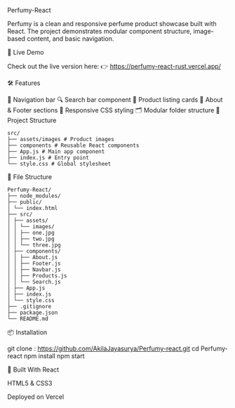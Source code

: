 Perfumy-React


Perfumy is a clean and responsive perfume product showcase built with React. The project demonstrates modular component structure, image-based content, and basic navigation.

🚀 Live Demo

Check out the live version here:
👉 https://perfumy-react-rust.vercel.app/

🛠️ Features

🧭 Navigation bar
🔍 Search bar component
🧴 Product listing cards
📝 About & Footer sections
🎨 Responsive CSS styling
🗂️ Modular folder structure
📁 Project Structure

  ```
src/
├── assets/images # Product images
├── components # Reusable React components
├── App.js # Main app component
├── index.js # Entry point
└── style.css # Global stylesheet
  ``` 
📁 File Structure

   ```
Perfumy-React/
├── node_modules/
├── public/
│ └── index.html
├── src/
│ ├── assets/
│ │ └── images/
│ │ ├── one.jpg
│ │ ├── two.jpg
│ │ └── three.jpg
│ ├── components/
│ │ ├── About.js
│ │ ├── Footer.js
│ │ ├── Navbar.js
│ │ ├── Products.js
│ │ └── Search.js
│ ├── App.js
│ ├── index.js
│ └── style.css
├── .gitignore
├── package.json
└── README.md
  ```
📦 Installation

git clone : https://github.com/AkilaJayasurya/Perfumy-react.git cd Perfumy-react npm install npm start

🧱 Built With React

HTML5 & CSS3

Deployed on Vercel

